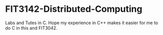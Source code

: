 # FIT3142-Distributed-Computing
Labs and Tutes in C. Hope my experience in C++ makes it easier for me to do C in this and FIT3042.

